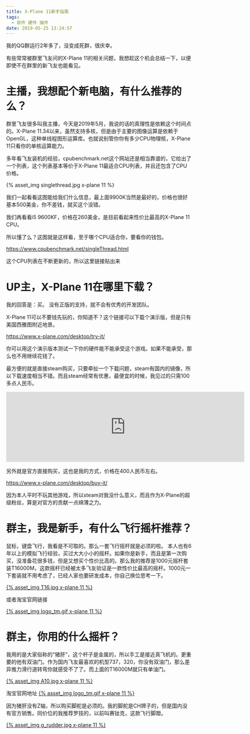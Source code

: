 ```yaml
---
title: X-Plane 11新手指南
tags:
  - 软件 硬件 插件
date: 2019-05-25 13:24:57
---
```


我的QQ群运行2年多了，没变成死群，很庆幸。

有些常常被群里飞友问的X-Plane 11的相关问题，我想趁这个机会总结一下，以便即使不在群里的新飞友也能看见。

# 主播，我想配个新电脑，有什么推荐的么？

群里飞友很多叫我主播，今天是2019年5月，我说的话的真理性是依赖这个时间点的。X-Plane 11.34以来，虽然支持多核，但是由于主要的图像运算是依赖于OpenGL，这种单线程图形运算库。也就说别管你你有多少CPU物理核，X-Plane 11只看你的单核运算能力。

多年看飞友装机的经验，cpubenchmark.net这个网站还是相当靠谱的，它给出了一个列表，这个列表基本等价于X-Plane 11最适合CPU列表，并且还包含了CPU价格。

{% asset_img singlethread.jpg x-plane 11 %}

我们一起看看这图能给我们什么信息，最上面9900K当然是最好的，价格也很好基本500美金，你不差钱，就买这个没错。

我们再看看i5 9600KF，价格在260美金，是目前看起来性价比最高的X-Plane 11 CPU。

所以懂了么？这图就是这样看，至于哪个CPU适合你，要看你的钱包。

https://www.cpubenchmark.net/singleThread.html

这个CPU列表在不断更新的，所以这里链接贴出来

# UP主，X-Plane 11在哪里下载？

我的回答是：买。 没有正版的支持，就不会有优秀的开发团队。

X-Plane 11可以不要钱先玩的，你知道不？这个链接可以下载个演示版，但是只有美国西雅图附近地景。

https://www.x-plane.com/desktop/try-it/

你可以用这个演示版本测试一下你的硬件能不能承受这个游戏。如果不能承受，那么也不用继续花钱了。

最方便的就是直接steam购买，只要牵扯一个下载问题，steam有国内的镜像，所以下载速度相当不错。而且steam经常有优惠，最便宜的时候，我见过的只需100多点人民币。

<iframe src="https://store.steampowered.com/widget/269950/" frameborder="0" width="646" height="190"></iframe>

另外就是官方直接购买，这也是我的方式，价格在400人民币左右。

https://www.x-plane.com/desktop/buy-it/

因为本人平时不玩其他游戏，所以steam对我没什么意义，而且作为X-Plane的超级粉丝，算是对官方的贡献一点绵薄之力。

# 群主，我是新手，有什么飞行摇杆推荐？

鼠标，键盘飞行，我看是不可取的。那么一套飞行摇杆就是必须的啦。 本人也有6年以上的模拟飞行经验，买过大大小小的摇杆。如果你是新手，而且是第一次购买，没准备花很多钱，但是又想买个性价比高的。那么我的推荐是1000元摇杆套装T16000M，这款摇杆已经被太多飞友验证是一款性价比最高的摇杆。1000元一下套装就不用考虑了，已经人家也要研发成本，你自己换位思考一下。


[{% asset_img T16.jpg x-plane 11 %}](https://union-click.jd.com/jdc?e=&p=AyIGZRprEQoRBl0dUyVGTV8LRGtMR1dGFxBFC1pXUwkEBwpZRxgHRQcLREJEAQUcTVZUGAVJHk1cTQkTSxhBekcLURNYFAoUD2VIX0FkZEIjUjtAZBR7XRgsVkJNRzNNVxkyEzdVGloUAhcFUBtZJTISAGVNNRUDEwZUE10WChE3VCtbEQYbAVIeWRcGFgRXK1wVCyJVFF8dS19FN2UrWCUyIgdlGGtXbEUDVRILFQMbBl0bUxABR1JcHAwQAUFUBU4MQFVBAQZPaxcDEwNc&t=W1dCFFlQCxxKQgFHREkdSVJKSQVJHFRXFk9FUlpGQUpLCVBaTFhbXQtWVmpSWR9TFgMaAV0%3D)

或者淘宝官网链接

[{% asset_img logo_tm.gif x-plane 11 %}](
https://s.click.taobao.com/t?e=m%3D2%26s%3DNKPJ%2B4UIzHwcQipKwQzePOeEDrYVVa64K7Vc7tFgwiHjf2vlNIV67m%2FgOrrBAs21oAgJVlbS%2FO%2F5LnkvWhAIUF6jdxApCU%2BiRB9CwmjjAKwO4oMIoNqTrBlD4rcsPguazNfU5fUKWKL9xDP%2BqyN0fSKycFBv6iFbdgoKjwh5Hjo%3D&pvid=12_124.79.246.255_1461_1558766055220)

# 群主，你用的什么摇杆？

我用的是大家俗称的“猪肝”，这个杆子是金属的，所以手工是接近真飞机的。更重要的他有双油门。作为国内飞友最喜欢的机型737，320，你没有双油门，那么差异推力滑行道转弯你就感受不了了。而上面的T16000M就只有单油门。

[{% asset_img A10.jpg x-plane 11 %}](
https://union-click.jd.com/jdc?e=&p=AyIGZRprFQMTBlQZXBMBEgVUKx9KWkxYZUIeUENQDEsFA1BWThgJBABAHUBZCQUdRUFGGRJDD1MdQlUQQwVKDFRXFk8jQA4SBlQaWhcFFARVGVoleHVzU24Ib0F3DjdvI2IGFnAlHA5ich4LZRprFQMTBlUeWRACEDdlG1wlVHwHVBpaFAoUBF0YaxQyEgNREl0SBhMOURJfEDIVB1wrCVRGVFkITGslMhE3ZStbJQEiRTtMXxULQgdUElodAhoCVk4OHAVFAlZICEVXRVICSF1GViIFVBpfHA%3D%3D&t=W1dCFFlQCxxKQgFHREkdSVJKSQVJHFRXFk9FUlpGQUpLCVBaTFhbXQtWVmpSWRtaFAMTBVIdWBUAEw%3D%3D)

淘宝官网地址
[{% asset_img logo_tm.gif x-plane 11 %}](
https://s.click.taobao.com/t?e=m%3D2%26s%3DD8jh1hq0xM4cQipKwQzePDAVflQIoZepK7Vc7tFgwiFRAdhuF14FMbwm6Ma%2FXnLz79%2FTFaMDK6TV8qiXjZBzipufz6vu5e23mDNkOARoeupgpjOEIAdEQQZHDURbtMPf%2FVWYx7Z%2FYQTGDmntuH4VtA%3D%3D)


因为猪肝没有Z轴，所以购买脚舵是必须的。我的脚舵是CH牌子的，但是国内没有官方销售。同价位的我推荐罗技的，以前叫赛钛克，这款飞行脚蹬。

[{% asset_img g_rudder.jpg x-plane 11 %}](
https://union-click.jd.com/jdc?e=&p=AyIGZRprEgMbAF0ZXSVGTV8LRGtMR1dGFxBFC1pXUwkEBwpZRxgHRQcLREJEAQUcTVZUGAVJHk1cTQkTSxhBekcLUhpSEgoQAWVpHGhrFU8gWztJVktFMWBdZXFBDyddVxkyEzdVGloUAhcFUBtZJTISAGVNNRUDEwZUG18WBRo3VCtbEQYbAVIfXBMHFQBdK1wVCyJVFF8dS19FN2UrWCUyIgdlGGtXbBQDBU5YRQEVAgVIUxABRQBdGAlHAUYCVR1fFgMUBgceaxcDEwNc&t=W1dCFFlQCxxKQgFHREkdSVJKSQVJHFRXFk9FUlpGQUpLCVBaTFhbXQtWVmpSWRxaHAUaBVM%3D)